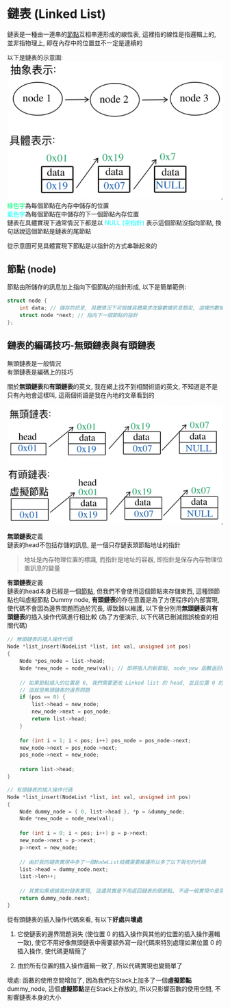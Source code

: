 # 鏈表 (Linked List)

鏈表是一種由一連串的[節點](#節點-node)互相串連形成的線性表, 這裡指的線性是指邏輯上的, 並非指物理上, 即在內存中的位置並不一定是連續的

以下是鏈表的示意圖:  
![linked list representation](src/img/linked_list_representation.png "linked list representation")  
<font color="#00ff80">綠色字</font>為每個節點在內存中儲存的位置  
<font color="#00ffff">藍色字</font>為每個節點在中儲存的下一個節點內存位置  
鏈表在具體實現下通常情況下都是以 <font color="#00ffff">NULL (空指針)</font> 表示這個節點沒指向節點, 換句話說這個節點是鏈表的尾節點

從示意圖可見具體實現下節點是以指針的方式串聯起來的

## 節點 (node)

節點由所儲存的訊息加上指向下個節點的指針形成, 以下是簡單範例:
```c
struct node {
    int data; // 儲存的訊息, 具體情況下可根據具體需求改變數據訊息類型, 這裡的數據訊息類型是int
    struct node *next; // 指向下一個節點的指針
};
```

## 鏈表的編碼技巧-無頭鏈表與有頭鏈表

無頭鏈表是一般情況  
有頭鏈表是編碼上的技巧

關於**無頭鏈表**和**有頭鏈表**的英文, 我在網上找不到相關術語的英文, 不知道是不是只有內地會這樣叫, 這兩個術語是我在內地的文章看到的

![](src/img/linked_list_dummy_node.png)

**無頭鏈表**定義  
鏈表的head不包括存儲的訊息, 是一個只存鏈表頭節點地址的指針

> 地址是內存物理位置的標識, 而指針是地址的容器, 即指針是保存內存物理位置訊息的變量

**有頭鏈表**定義  
鏈表的head本身已經是一個[節點](#節點-node), 但我們不會使用這個節點來存儲東西, 這種頭節點也叫虛擬節點 Dummy node, **有頭鏈表**的存在意義是為了方便程序的內部實現, 使代碼不會因為邊界問題而過於冗長, 導致難以維護, 以下會分別用**無頭鏈表**與**有頭鏈表**的插入操作代碼進行相比較 (為了方便演示, 以下代碼已刪減錯誤檢查的相關代碼)

```c
// 無頭鏈表的插入操作代碼
Node *list_insert(NodeList *list, int val, unsigned int pos)
{
	Node *pos_node = list->head;
	Node *new_node = node_new(val); // 即將插入的新節點, node_new 函數返回的是新節點的指針

    // 如果節點插入的位置是 0, 我們需要更改 Linked list 的 head, 並且位置 0 的插入操作與其他位置的操作不同, 所以多出了這一段代碼
    // 這就是無頭鏈表的邊界問題
	if (pos == 0) {
		list->head = new_node;
		new_node->next = pos_node;
		return list->head;
	}

	for (int i = 1; i < pos; i++) pos_node = pos_node->next;
	new_node->next = pos_node->next;
	pos_node->next = new_node;

	return list->head;
}
```

```c
// 有頭鏈表的插入操作代碼
Node *list_insert(NodeList *list, int val, unsigned int pos)
{
	Node dummy_node = { 0, list->head }, *p = &dummy_node;
	Node *new_node = node_new(val);

	for (int i = 0; i < pos; i++) p = p->next;
	new_node->next = p->next;
	p->next = new_node;

    // 由於我的鏈表實現中多了一個NodeList結構需要維護所以多了以下兩句的代碼
	list->head = dummy_node.next;
	list->len++;

    // 其實如果根據我的鏈表實現, 這邊其實是不用返回鏈表的頭節點, 不過一般實現中是需要返回頭節點以告知調用者最新的頭節點
	return dummy_node.next;
}
```

從有頭鏈表的插入操作代碼來看, 有以下**好處**與**壞處**

1. 它使鏈表的邊界問題消失 (使位置 0 的插入操作與其他的位置的插入操作邏輯一致), 使它不用好像無頭鏈表中需要額外寫一段代碼來特別處理如果位置 0 的插入操作, 使代碼更精簡了

2. 由於所有位置的插入操作邏輯一致了, 所以代碼實現也變簡單了

壞處:
函數的使用空間增加了, 因為我們在Stack上加多了一個**虛擬節點** dummy_node, 這個**虛擬節點**是在Stack上存放的, 所以只影響函數的使用空間, 不影響鏈表本身的大小
